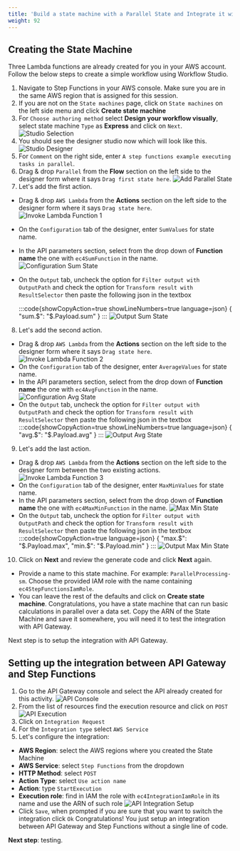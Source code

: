 ```yaml
---
title: 'Build a state machine with a Parallel State and Integrate it with API Gateway'
weight: 92
---
```


## Creating the State Machine

Three Lambda functions are already created for you in your AWS account. Follow the below steps to create a simple workflow using Workflow Studio.

1. Navigate to Step Functions in your AWS console. Make sure you are in the same AWS region that is assigned for this session.
2. If you are not on the `State machines` page, click on `State machines` on the left side menu and click **Create state machine**
3. For `Choose authoring method` select **Design your workflow visually**, select state machine `Type` as **Express** and click on `Next`.
   ![Studio Selection](/static/module-7-studio-selection.png)
4. You should see the designer studio now which will look like this.
   ![Studio Designer](/static/module-7-studio-designer.png)
5. For `Comment` on the right side, enter `A step functions example executing tasks in parallel`.
6. Drag & drop `Parallel` from the **Flow** section on the left side to the designer form where it says `Drag first state here`.
   ![Add Parallel State](/static/module-7-add-parallel-state.png)
7. Let's add the first action.

- Drag & drop `AWS Lambda` from the **Actions** section on the left side to the designer form where it says `Drag state here`.
  ![Invoke Lambda Function 1](/static/module-7-lambda-invoke-function1.png)
- On the `Configuration` tab of the designer, enter `SumValues` for state name.
- In the API parameters section, select from the drop down of **Function name** the one with `ec4SumFunction` in the name.
  ![Configuration Sum State](/static/module-7-configuration-sum-state.png)
- On the `Output` tab, uncheck the option for `Filter output with OutputPath` and check the option for `Transform result with ResultSelector` then paste the following json in the textbox

  :::code{showCopyAction=true showLineNumbers=true language=json}
  { "sum.$": "$.Payload.sum" }
  :::
  ![Output Sum State](/static/module-7-output-sum-state.png)

8. Let's add the second action.

- Drag & drop `AWS Lambda` from the **Actions** section on the left side to the designer form where it says `Drag state here`.
  ![Invoke Lambda Function 2](/static/module-7-lambda-invoke-function2.png)
- On the `Configuration` tab of the designer, enter `AverageValues` for state name.
- In the API parameters section, select from the drop down of **Function name** the one with `ec4AvgFunction` in the name.
  ![Configuration Avg State](/static/module-7-configuration-avg-state.png)
- On the `Output` tab, uncheck the option for `Filter output with OutputPath` and check the option for `Transform result with ResultSelector` then paste the following json in the textbox
  :::code{showCopyAction=true showLineNumbers=true language=json}
  { "avg.$": "$.Payload.avg" }
  :::
  ![Output Avg State](/static/module-7-output-avg-state.png)

9. Let's add the last action.

- Drag & drop `AWS Lambda` from the **Actions** section on the left side to the designer form between the two existing actions.
  ![Invoke Lambda Function 3](/static/module-7-lambda-invoke-function3.png)
- On the `Configuration` tab of the designer, enter `MaxMinValues` for state name.
- In the API parameters section, select from the drop down of **Function name** the one with `ec4MaxMinFunction` in the name.
  ![Max Min State](/static/module-7-configuration-maxmin-state.png)
- On the `Output` tab, uncheck the option for `Filter output with OutputPath` and check the option for `Transform result with ResultSelector` then paste the following json in the textbox
  :::code{showCopyAction=true language=json}
  {
  "max.$": "$.Payload.max",
  "min.$": "$.Payload.min"
  }
  :::
  ![Output Max Min State](/static/module-7-output-maxmin-state.png)

10. Click on **Next** and review the generate code and click **Next** again.

- Provide a name to this state machine. For example: `ParallelProcessing-sm`. Choose the provided IAM role with the name containing `ec4StepFunctionsIamRole`.
- You can leave the rest of the defaults and click on **Create state machine**.
  Congratulations, you have a state machine that can run basic calculations in parallel over a data set. Copy the ARN of the State Machine and save it somewhere, you will need it to test the integration with API Gateway.

Next step is to setup the integration with API Gateway.

## Setting up the integration between API Gateway and Step Functions

1. Go to the API Gateway console and select the API already created for this activity.
   ![API Console](/static/module-7-API-console.png)
2. From the list of resources find the execution resource and click on `POST`
   ![API Execution](/static/module-7-API-execution.png)
3. Click on `Integration Request`
4. For the `Integration type` select `AWS Service`
5. Let's configure the integration:

- **AWS Region**: select the AWS regions where you created the State Machine
- **AWS Service**: select `Step Functions` from the dropdown
- **HTTP Method**: select `POST`
- **Action Type**: select `Use action name`
- **Action**: type `StartExecution`
- **Execution role**: find in IAM the role with `ec4IntegrationIamRole` in its name and use the ARN of such role
  ![API Integration Setup](/static/module-7-API-integration-setup.png)
- Click `Save`, when prompted if you are sure that you want to switch the integration click `Ok`
  Congratulations! You just setup an integration between API Gateway and Step Functions without a single line of code.

**Next step**: testing.
